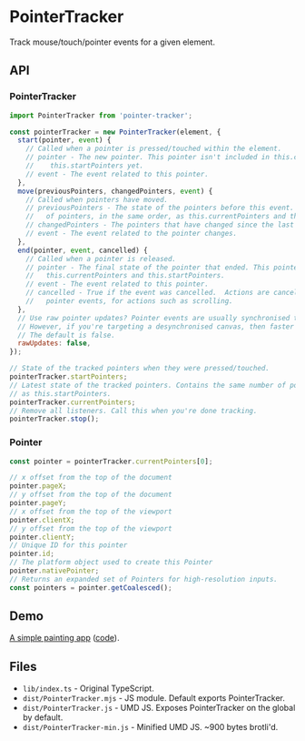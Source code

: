 # PointerTracker

Track mouse/touch/pointer events for a given element.

## API

### PointerTracker

```js
import PointerTracker from 'pointer-tracker';

const pointerTracker = new PointerTracker(element, {
  start(pointer, event) {
    // Called when a pointer is pressed/touched within the element.
    // pointer - The new pointer. This pointer isn't included in this.currentPointers or
    //    this.startPointers yet.
    // event - The event related to this pointer.
  },
  move(previousPointers, changedPointers, event) {
    // Called when pointers have moved.
    // previousPointers - The state of the pointers before this event. This contains the same number
    //   of pointers, in the same order, as this.currentPointers and this.startPointers.
    // changedPointers - The pointers that have changed since the last move callback.
    // event - The event related to the pointer changes.
  },
  end(pointer, event, cancelled) {
    // Called when a pointer is released.
    // pointer - The final state of the pointer that ended. This pointer is now absent from
    //   this.currentPointers and this.startPointers.
    // event - The event related to this pointer.
    // cancelled - True if the event was cancelled.  Actions are cancelled when the OS takes over
    //   pointer events, for actions such as scrolling.
  },
  // Use raw pointer updates? Pointer events are usually synchronised to requestAnimationFrame.
  // However, if you're targeting a desynchronised canvas, then faster 'raw' updates are better.
  // The default is false.
  rawUpdates: false,
});

// State of the tracked pointers when they were pressed/touched.
pointerTracker.startPointers;
// Latest state of the tracked pointers. Contains the same number of pointers, and in the same order
// as this.startPointers.
pointerTracker.currentPointers;
// Remove all listeners. Call this when you're done tracking.
pointerTracker.stop();
```

### Pointer

```js
const pointer = pointerTracker.currentPointers[0];

// x offset from the top of the document
pointer.pageX;
// y offset from the top of the document
pointer.pageY;
// x offset from the top of the viewport
pointer.clientX;
// y offset from the top of the viewport
pointer.clientY;
// Unique ID for this pointer
pointer.id;
// The platform object used to create this Pointer
pointer.nativePointer;
// Returns an expanded set of Pointers for high-resolution inputs.
const pointers = pointer.getCoalesced();
```

## Demo

[A simple painting app](https://pointer-tracker-demo.glitch.me/) ([code](https://glitch.com/edit/#!/pointer-tracker-demo?path=public/index.html)).

## Files

- `lib/index.ts` - Original TypeScript.
- `dist/PointerTracker.mjs` - JS module. Default exports PointerTracker.
- `dist/PointerTracker.js` - UMD JS. Exposes PointerTracker on the global by default.
- `dist/PointerTracker-min.js` - Minified UMD JS. ~900 bytes brotli'd.
